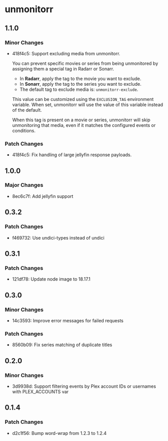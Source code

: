 # unmonitorr

## 1.1.0

### Minor Changes

- 418f4c5: Support excluding media from unmonitorr.

  You can prevent specific movies or series from being unmonitored by assigning them a special tag in Radarr or Sonarr.

  - In **Radarr**, apply the tag to the movie you want to exclude.
  - In **Sonarr**, apply the tag to the series you want to exclude.
  - The default tag to exclude media is: `unmonitorr-exclude`.

  This value can be customized using the `EXCLUSION_TAG` environment variable. When set, unmonitorr will use the value of this variable instead of the default.

  When this tag is present on a movie or series, unmonitorr will skip unmonitoring that media, even if it matches the configured events or conditions.

### Patch Changes

- 418f4c5: Fix handling of large jellyfin response payloads.

## 1.0.0

### Major Changes

- 8ec6c7f: Add jellyfin support

## 0.3.2

### Patch Changes

- f469732: Use undici-types instead of undici

## 0.3.1

### Patch Changes

- 121df78: Update node image to 18.17.1

## 0.3.0

### Minor Changes

- 14c3593: Improve error messages for failed requests

### Patch Changes

- 8560b09: Fix series matching of duplicate titles

## 0.2.0

### Minor Changes

- 3d9938d: Support filtering events by Plex account IDs or usernames with PLEX_ACCOUNTS var

## 0.1.4

### Patch Changes

- d2c1f56: Bump word-wrap from 1.2.3 to 1.2.4
